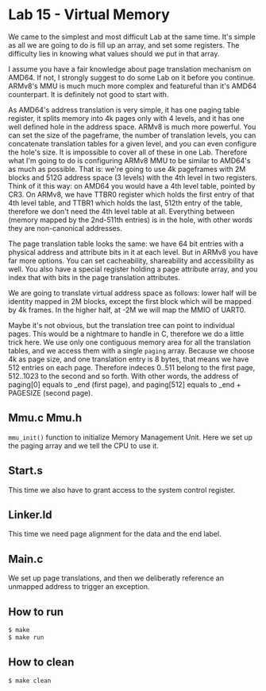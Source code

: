 # Lab 15 - Virtual Memory

We came to the simplest and most difficult Lab at the same time. It's simple as all we are going to do
is fill up an array, and set some registers. The difficulty lies in knowing what values should we put in that array.

I assume you have a fair knowledge about page translation mechanism on AMD64. If not, I strongly suggest to
do some Lab on it before you continue. ARMv8's MMU is much much more complex and featureful than it's AMD64
counterpart. It is definitely not good to start with.

As AMD64's address translation is very simple, it has one paging table register, it splits memory into 4k
pages only with 4 levels, and it has one well defined hole in the address space. ARMv8 is much more powerful. You
can set the size of the pageframe, the number of translation levels, you can concatenate translation tables for a
given level, and you can even configure the hole's size. It is impossible to cover all of these in one Lab.
Therefore what I'm going to do is configuring ARMv8 MMU to be similar to AMD64's as much as possible. That is:
we're going to use 4k pageframes with 2M blocks and 512G address space (3 levels) with the 4th level in two registers.
Think of it this way: on AMD64 you would have a 4th level table, pointed by CR3. On ARMv8, we have TTBR0 register which
holds the first entry of that 4th level table, and TTBR1 which holds the last, 512th entry of the table, therefore we
don't need the 4th level table at all. Everything between (memory mapped by the 2nd-511th entries) is in the hole, with
other words they are non-canonical addresses.

The page translation table looks the same: we have 64 bit entries with a physical address and attribute bits in it
at each level. But in ARMv8 you have far more options. You can set cacheability, shareability and accessibility as
well. You also have a special register holding a page attribute array, and you index that with bits in the page
translation attributes.

We are going to translate virtual address space as follows: lower half will be identity mapped in 2M blocks, except
the first block which will be mapped by 4k frames. In the higher half, at -2M we will map the MMIO of UART0.

Maybe it's not obvious, but the translation tree can point to individual pages. This would be a nightmare to handle
in C, therefore we do a little trick here. We use only one contiguous memory area for all the translation tables, and
we access them with a single `paging` array. Because we choose 4k as page size, and one translation entry is 8 bytes,
that means we have 512 entries on each page. Therefore indeces 0..511 belong to the first page, 512..1023 to the
second and so forth. With other words, the address of paging[0] equals to _end (first page), and paging[512] equals to
_end + PAGESIZE (second page).

## Mmu.c Mmu.h

`mmu_init()` function to initialize Memory Management Unit. Here we set up the paging array and we tell the CPU to use it.

## Start.s

This time we also have to grant access to the system control register.

## Linker.ld

This time we need page alignment for the data and the end label.

## Main.c

We set up page translations, and then we deliberatly reference an unmapped address to trigger an exception.

## How to run
```sh
$ make
$ make run
```

## How to clean
```sh
$ make clean
```
